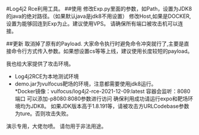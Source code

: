 #Log4j2 Rce利用工具。
##使用
  修改Exp.py里面的参数，如Path，设置为JDK8的java的绝对路径。（如果默认java是jdk8不用设置）
  修改Host,如果是DOCKER,设置为能够回连到Exp为止。建议使用VPS。
  请确保所有端口被攻击机可以连接。

##更新
取消掉了原有的Payload.
大家命令执行时避免命令冲突就行了,主要是直接命令行方式传入参数。如果想设置cs等等上线，建议使用长度较短的payload。


我也给大家提供了攻击环境。
* Log4j2RCE为本地测试环境
* demo.jar为vulfocus靶场的环境，注意都需要使用jdk8运行。  
*Docker镜像：vulfocus/log4j2-rce-2021-12-09:latest 容器会监听：8080端口 可以添加-p8080:8080参数进行访问
确保利用成功请运行expo和靶场环境均为JDK8。
如果JDK版本高于1.8.191等，请被攻击方URLCodebase参数为ture。否则攻击失败。


演示专用，大佬勿喷。   请勿用于非法用途。
